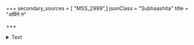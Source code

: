 +++
secondary_sources = [ "MSS_2999",]
jsonClass = "Subhaashita"
title = "अर्थिने न"

+++

<details><summary>Text</summary>

अर्थिने न तृणवद्धनमात्रं किं तु जीवनमपि प्रतिपाद्यम्।  
एवमाह कुशवज्जलदापी द्रव्यदानविधिरुक्तिविदग्धः॥
</details>
